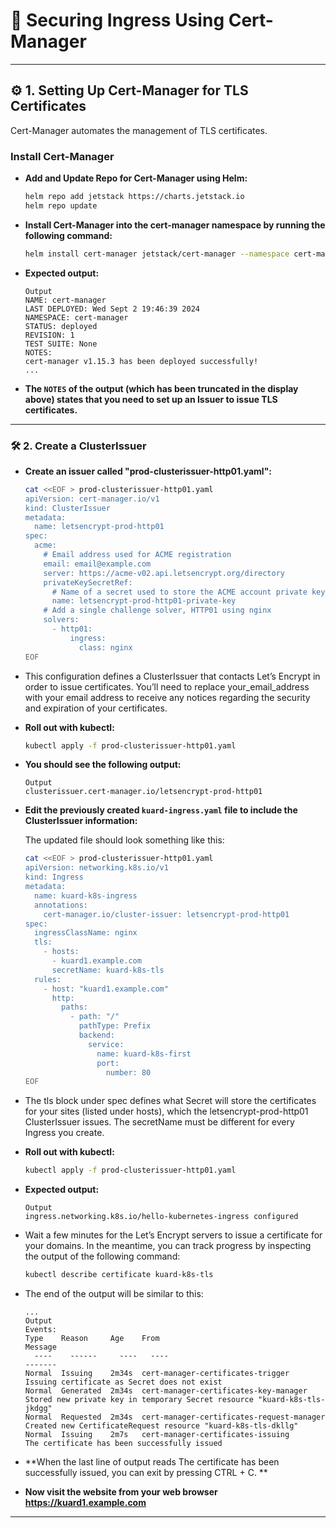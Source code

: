 # **🔐 **Securing Ingress Using Cert-Manager****

---

## **⚙️ **1. Setting Up Cert-Manager for TLS Certificates****

Cert-Manager automates the management of TLS certificates.

### **Install Cert-Manager**

- **Add and Update Repo for Cert-Manager using Helm:**

    ```bash
    helm repo add jetstack https://charts.jetstack.io
    helm repo update
    ```

- **Install Cert-Manager into the cert-manager namespace by running the following command:**

    ```bash
    helm install cert-manager jetstack/cert-manager --namespace cert-manager --create-namespace --version v1.15.3 --set crds.enabled=true
    ```

- **Expected output:**
    ```text
    Output
    NAME: cert-manager
    LAST DEPLOYED: Wed Sept 2 19:46:39 2024
    NAMESPACE: cert-manager
    STATUS: deployed
    REVISION: 1
    TEST SUITE: None
    NOTES:
    cert-manager v1.15.3 has been deployed successfully!
    ...
    ```

- **The `NOTES` of the output (which has been truncated in the display above) states that you need to set up an Issuer
  to issue TLS certificates.**

---

### **🛠️ **2. Create a ClusterIssuer****

- **Create an issuer called "prod-clusterissuer-http01.yaml":**

    ```bash
    cat <<EOF > prod-clusterissuer-http01.yaml
    apiVersion: cert-manager.io/v1
    kind: ClusterIssuer
    metadata:
      name: letsencrypt-prod-http01
    spec:
      acme:
        # Email address used for ACME registration
        email: email@example.com
        server: https://acme-v02.api.letsencrypt.org/directory
        privateKeySecretRef:
          # Name of a secret used to store the ACME account private key
          name: letsencrypt-prod-http01-private-key
        # Add a single challenge solver, HTTP01 using nginx
        solvers:
          - http01:
              ingress:
                class: nginx
    EOF
    ```

- This configuration defines a ClusterIssuer that contacts Let’s Encrypt in order to issue certificates. You’ll need to
  replace your_email_address with your email address to receive any notices regarding the security and expiration of
  your certificates.


- **Roll out with kubectl:**
    ```bash
    kubectl apply -f prod-clusterissuer-http01.yaml
    ```

- **You should see the following output:**

    ```text
    Output
    clusterissuer.cert-manager.io/letsencrypt-prod-http01
    ```

- **Edit the previously created `kuard-ingress.yaml` file to include the ClusterIssuer information:**

  The updated file should look something like this:

    ```bash
    cat <<EOF > prod-clusterissuer-http01.yaml
    apiVersion: networking.k8s.io/v1
    kind: Ingress
    metadata:
      name: kuard-k8s-ingress
      annotations:
        cert-manager.io/cluster-issuer: letsencrypt-prod-http01
    spec:
      ingressClassName: nginx
      tls:
        - hosts:
          - kuard1.example.com
          secretName: kuard-k8s-tls
      rules:
        - host: "kuard1.example.com"
          http:
            paths:
              - path: "/"
                pathType: Prefix
                backend:
                  service:
                    name: kuard-k8s-first
                    port:
                      number: 80
    EOF
    ```

- The tls block under spec defines what Secret will store the certificates for your sites (listed under hosts), which
  the letsencrypt-prod-http01 ClusterIssuer issues. The secretName must be different for every Ingress you create.

- **Roll out with kubectl:**
    ```bash
    kubectl apply -f prod-clusterissuer-http01.yaml
    ```

- **Expected output:**
    ```text
    Output
    ingress.networking.k8s.io/hello-kubernetes-ingress configured
    ```

- Wait a few minutes for the Let’s Encrypt servers to issue a certificate for your domains. In the meantime, you can
  track progress by inspecting the output of the following command:

    ```bash
    kubectl describe certificate kuard-k8s-tls
    ```

- The end of the output will be similar to this:

    ```text
    ...
    Output
    Events:
    Type    Reason     Age    From                                       Message
      ----    ------     ----   ----                                       -------
    Normal  Issuing    2m34s  cert-manager-certificates-trigger          Issuing certificate as Secret does not exist
    Normal  Generated  2m34s  cert-manager-certificates-key-manager      Stored new private key in temporary Secret resource "kuard-k8s-tls-jkdgg"
    Normal  Requested  2m34s  cert-manager-certificates-request-manager  Created new CertificateRequest resource "kuard-k8s-tls-dkllg"
    Normal  Issuing    2m7s   cert-manager-certificates-issuing          The certificate has been successfully issued
    ```

- **When the last line of output reads The certificate has been successfully issued, you can exit by pressing CTRL + C.
  **

- **Now visit the website from your web browser https://kuard1.example.com**

---